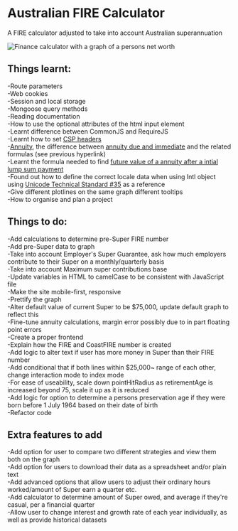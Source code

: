 # Australian FIRE Calculator  
A FIRE calculator adjusted to take into account Australian superannuation  

![Finance calculator with a graph of a persons net worth](https://i.ibb.co/wRmhgLd/calculator.png)

## Things learnt:  
-Route parameters  
-Web cookies  
-Session and local storage  
-Mongoose query methods  
-Reading documentation  
-How to use the optional attributes of the html input element  
-Learnt difference between CommonJS and RequireJS  
-Learnt how to set [CSP headers](https://content-security-policy.com/examples/)  
-[Annuity](https://www.siyavula.com/read/maths/grade-12/finance/03-finance-02), the difference between [annuity due and immediate](https://math.stackexchange.com/questions/1698578/compound-interest-formula-adding-annual-contributions) and the related formulas (see previous hyperlink)  
-Learnt the formula needed to find [future value of a annuity after a intial lump sum payment](https://www.calculatorsoup.com/calculators/financial/future-value-calculator.php#formulas)  
-Found out how to define the correct locale data when using Intl object using [Unicode Technical Standard #35](https://unicode.org/reports/tr35/) as a reference  
-Give different plotlines on the same graph different tooltips  
-How to organise and plan a project  

## Things to do:   
-Add calculations to determine pre-Super FIRE number  
-Add pre-Super data to graph  
-Take into account Employer's Super Guarantee, ask how much employers contribute to their Super on a monthly/quarterly basis  
-Take into account Maximum super contributions base  
-Update variables in HTML to camelCase to be consistent with JavaScript file  
-Make the site mobile-first, responsive  
-Prettify the graph  
-Alter default value of current Super to be $75,000, update default graph to reflect this  
-Fine-tune annuity calculations, margin error possibly due to in part floating point errors  
-Create a proper frontend  
-Explain how the FIRE and CoastFIRE number is created  
-Add logic to alter text if user has more money in Super than their FIRE number  
-Add conditional that if both lines within $25,000~ range of each other, change interaction mode to index mode  
-For ease of useability, scale down pointHitRadius as retirementAge is increased beyond 75, scale it up as it is reduced  
-Add logic for option to determine a persons preservation age if they were born before 1 July 1964 based on their date of birth  
-Refactor code  

## Extra features to add  
-Add option for user to compare two different strategies and view them both on the graph  
-Add option for users to download their data as a spreadsheet and/or plain text  
-Add advanced options that allow users to adjust their ordinary hours worked/amount of Super earn a quarter etc.  
-Add calculator to determine amount of Super owed, and average if they're casual, per a financial quarter  
-Allow user to change interest and growth rate of each year individually, as well as provide historical datasets  